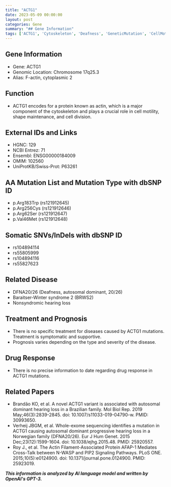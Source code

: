 ```yaml
---
title: "ACTG1"
date: 2023-05-09 00:00:00
layout: post
categories: Gene
summary: "## Gene Information"
tags: ['ACTG1', 'Cytoskeleton', 'Deafness', 'GeneticMutation', 'CellMotility', 'BaraitserWinterSyndrome', 'NonsyndromicHearingLoss', 'WholeExomeSequencing']
---
```


## Gene Information
- Gene: ACTG1
- Genomic Location: Chromosome 17q25.3
- Alias: F-actin, cytoplasmic 2

## Function
- ACTG1 encodes for a protein known as actin, which is a major component of the cytoskeleton and plays a crucial role in cell motility, shape maintenance, and cell division. 

## External IDs and Links
- HGNC: 129
- NCBI Entrez: 71
- Ensembl: ENSG00000184009
- OMIM: 102560
- UniProtKB/Swiss-Prot: P63261

## AA Mutation List and Mutation Type with dbSNP ID
- p.Arg183Trp (rs121912645)
- p.Arg256Cys (rs121912646)
- p.Arg62Ser (rs121912647)
- p.Val46Met (rs121912648)

## Somatic SNVs/InDels with dbSNP ID
- rs104894114
- rs55805999
- rs104894116
- rs55827623

## Related Disease
- DFNA20/26 (Deafness, autosomal dominant, 20/26)
- Baraitser-Winter syndrome 2 (BRWS2)
- Nonsyndromic hearing loss

## Treatment and Prognosis
- There is no specific treatment for diseases caused by ACTG1 mutations. Treatment is symptomatic and supportive.
- Prognosis varies depending on the type and severity of the disease.

## Drug Response
- There is no precise information to date regarding drug response in ACTG1 mutations.

## Related Papers
- Brandão KO, et al. A novel ACTG1 variant is associated with autosomal dominant hearing loss in a Brazilian family. Mol Biol Rep. 2019 May;46(3):2839-2845. doi: 10.1007/s11033-019-04790-w. PMID: 30993650.
- Verheij JBGM, et al. Whole-exome sequencing identifies a mutation in ACTG1 causing autosomal dominant progressive hearing loss in a Norwegian family (DFNA20/26). Eur J Hum Genet. 2015 Dec;23(12):1599-1604. doi: 10.1038/ejhg.2015.48. PMID: 25920557.
- Roy J., et al. The Actin Filament-Associated Protein AFAP-1 Mediates Cross-Talk between N-WASP and PIP2 Signaling Pathways. PLoS ONE. 2015;10(5):e0124900. doi: 10.1371/journal.pone.0124900. PMID: 25923019.

**_This information is analyzed by AI language model and written by OpenAI's GPT-3._**